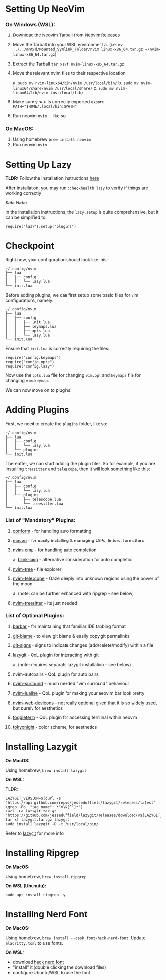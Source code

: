 # Setting Up NeoVim

### On Windows (WSL):

1. Download the Neovim Tarball from [Neovim Releases](https://github.com/neovim/neovim/releases)
2. Move the Tarball into your WSL environment 
    a. (i.e. `mv ../../mnt/d/Mounted_Symlink_Folder/nvim-linux-x86_64.tar.gz ~/nvim-linux-x86_64.tar.gz`)

3. Extract the Tarball `tar xzvf nvim-linux-x86_64.tar.gz`
4. Move the relevant nvim files to their respective location

    a. `sudo mv nvim-linux64/bin/nvim /usr/local/bin/`
    b. `sudo mv nvim-linux64/share/nvim /usr/local/share/`
    c. `sudo mv nvim-linux64/lib/nvim /usr/local/lib/`

5. Make sure `$PATH` is correctly exported `export PATH="$HOME/.local/bin:$PATH"`
6. Run neovim `nvim .` like so

### On MacOS:

1. Using homebrew `brew install neovim`
2. Run neovim `nvim .`

# Setting Up Lazy

**TLDR:** Follow the installation instructions [here](https://lazy.folke.io/installation)

After installation, you may run `:checkhealth lazy` to verify if things are working correctly

*Side Note*:

In the installation instructions, the `lazy.setup` is quite comprehensive, but it can be simplified to:

`require("lazy").setup("plugins")`

# Checkpoint

Right now, your configuration should look like this:

```
~/.config/nvim
├── lua
│   ├── config
│   │   └── lazy.lua
└── init.lua
```

Before adding plugins, we can first setup some basic files for vim configurations, namely:

```
~/.config/nvim
├── lua
│   ├── config
│   │   ├── init.lua
│   │   ├── keymaps.lua
│   │   ├── opts.lua
│   │   └── lazy.lua
└── init.lua
```

Ensure that `init.lua` is correctly requiring the files:

```
require("config.keymaps")
require("config.opts")
require("config.lazy")
```

Now use the `opts.lua` file for changing `vim.opt` and `keymaps` file for changing `vim.keymap`.

We can now move on to plugins:

# Adding Plugins

First, we need to create the `plugins` folder, like so:

```
~/.config/nvim
├── lua
│   ├── config
│   │   └── lazy.lua
│   └── plugins
└── init.lua
```

Thereafter, we can start adding the plugin files. So for example, if you are installing `treesitter` and `telescope`, 
then it will look something like this:

```
~/.config/nvim
├── lua
│   ├── config
│   │   └── lazy.lua
│   └── plugins
│       ├── telescope.lua
│       └── treesitter.lua
└── init.lua
```

### List of "Mandatory" Plugins:

1. [conform](https://github.com/stevearc/conform.nvim) - for handling auto formatting
2. [mason](https://github.com/mason-org/mason.nvim) - for easily installing & managing LSPs, linters, formatters
3. [nvim-cmp](https://github.com/hrsh7th/nvim-cmp) - for handling auto completion

    a. [blink-cmp](https://github.com/Saghen/blink.cmp) - alternative consideration for auto completion

4. [nvim-tree](https://github.com/nvim-tree/nvim-tree.lua) - file explorer
5. [nvim-telescope](https://github.com/nvim-telescope/telescope.nvim) - Gaze deeply into unknown regions using the power of the moon

    a. (note: can be further enhanced with ripgrep - see below)

6. [nvim-treesitter](https://github.com/nvim-treesitter/nvim-treesitter) - its just needed


### List of Optional Plugins:

1. [barbar](https://github.com/romgrk/barbar.nvim) - for maintaining that familiar IDE tabbing format
2. [git-blame](https://github.com/f-person/git-blame.nvim) - to view git blame & easily copy git permalinks
3. [git-signs](https://github.com/lewis6991/gitsigns.nvim) - signs to indicate changes (add/delete/modify) within a file
4. [lazygit](https://github.com/kdheepak/lazygit.nvim) - QoL plugin for interacting with git 

    a. (note: requires separate lazygit installation -  see below)

5. [nvim-autopairs](https://github.com/windwp/nvim-autopairs) - QoL plugin for auto pairs
6. [nvim-surround](https://github.com/kylechui/nvim-surround) - much needed "vim surround" behaviour
7. [nvim-lualine](https://github.com/nvim-lualine/lualine.nvim) - QoL plugin for making your neovim bar look pretty
8. [nvim-web-devicons](https://github.com/nvim-tree/nvim-web-devicons) - not really optional given that it is so widely used, but purely for aesthetics
9. [toggleterm](https://github.com/akinsho/toggleterm.nvim) - QoL plugin for accessing terminal within neovim
10. [tokyonight](https://github.com/folke/tokyonight.nvim) - color scheme, for aesthetics

# Installing Lazygit

**On MacOS:**

Using homebrew, `brew install lazygit`

**On WSL:**

TLDR: 

```
LAZYGIT_VERSION=$(curl -s "https://api.github.com/repos/jesseduffield/lazygit/releases/latest" | \grep -Po '"tag_name": *"v\K[^"]*')
curl -Lo lazygit.tar.gz "https://github.com/jesseduffield/lazygit/releases/download/v${LAZYGIT_VERSION}/lazygit_${LAZYGIT_VERSION}_Linux_x86_64.tar.gz"
tar xf lazygit.tar.gz lazygit
sudo install lazygit -D -t /usr/local/bin/
```

Refer to [lazygit](https://github.com/jesseduffield/lazygit?tab=readme-ov-file#installation) for more info

# Installing Ripgrep

**On MacOS:**

Using homebrew, `brew install ripgrep`

**On WSL (Ubunutu):**

`sudo apt install ripgrep -y`

# Installing Nerd Font

**On MacOS:**

Using homebrew, `brew install --cask font-hack-nerd-font`. Update `alacritty.toml` to use fonts.

**On WSL:**

- download [hack nerd font](https://www.nerdfonts.com/font-downloads)
- "install" it (double clicking the download files)
- configure Ubuntu/WSL to use the font

